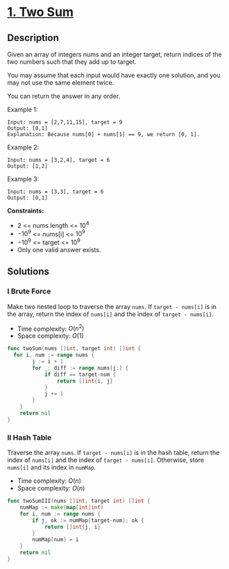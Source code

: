 # [1. Two Sum](https://leetcode.com/problems/two-sum)

## Description

Given an array of integers nums and an integer target, return indices of the two numbers such that they add up to target.

You may assume that each input would have exactly one solution, and you may not use the same element twice.

You can return the answer in any order.

Example 1:

```
Input: nums = [2,7,11,15], target = 9
Output: [0,1]
Explanation: Because nums[0] + nums[1] == 9, we return [0, 1].
```

Example 2:

```
Input: nums = [3,2,4], target = 6
Output: [1,2]
```

Example 3:

```
Input: nums = [3,3], target = 6
Output: [0,1]
```

**Constraints:**

- $2$ <= nums.length <= $10^{4}$
- $-10^{9}$ <= nums[i] <= $10^{9}$
- $-10^{9}$ <= target <= $10^{9}$
- Only one valid answer exists.

## Solutions

### I Brute Force

Make two nested loop to traverse the array `nums`. If `target - nums[i]` is in the array, return the index of `nums[i]` and the index of `target - nums[i]`.

- Time complexity: $O(n^{2})$
- Space complexity: $O(1)$

```go
func twoSum(nums []int, target int) []int {
  for i, num := range nums {
		j := i + 1
		for _, diff := range nums[j:] {
			if diff == target-num {
				return []int{i, j}
			}
			j += 1
		}
	}
	return nil
}
```

### II Hash Table

Traverse the array `nums`. If `target - nums[i]` is in the hash table, return the index of `nums[i]` and the index of `target - nums[i]`. Otherwise, store `nums[i]` and its index in `numMap`.

- Time complexity: $O(n)$
- Space complexity: $O(n)$

```go
func twoSumIII(nums []int, target int) []int {
	numMap := make(map[int]int)
	for i, num := range nums {
		if j, ok := numMap[target-num]; ok {
			return []int{j, i}
		}
		numMap[num] = i
	}
	return nil
}
```
